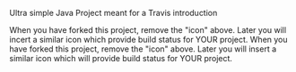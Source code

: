 
Ultra simple Java Project meant for a Travis introduction

When you have forked this project, remove the "icon" above. Later you will incert a similar icon which provide build status for YOUR project.
When you have forked this project, remove the "icon" above. Later you will insert a similar icon which will provide build status for YOUR project.
